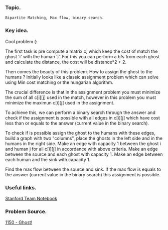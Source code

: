 ### Topic.

    Bipartite Matching, Max flow, binary search.


### Key idea.

Cool problem (:

The first task is pre compute a matrix c, which keep the cost of match the ghost 'i' with the human 'j'. For this you can perform a bfs from each ghost and calculate the distance, the cost will be distance\*2 + 2.

Then comes the beauty of this problem.
How to assign the ghost to the humans ?
Initially looks like a classic assignment problem which can solve using Min cost matching or the hungarian algorithm.

The crucial difference is that in the assignment problem you must minimize the sum of all c\[i][j] used in the match, however in this problem you must minimize the maximun c\[i][j] used in the assignment.

To achieve this, we can perform a binary search through the answer and check if the assignment is possible with all edges in c\[i][j] which have cost less than or equals to the answer (current value in the binary search).

To check if is possible assign the ghost to the humans with these edges, build a graph with two "columns", place the ghosts in the left side and in the humans in the right side. Make an edge with capacity 1 between the ghost i and human j for all c\[i][j] in accordance with above criteria.
Make an edge between the source and each ghost with capacity 1.
Make an edge between each human and the sink with capacity 1.

Find the max flow between the source and sink. If the max flow is equals to the answer (current value in the binary search) this assignment is possible.

### Useful links.

  [Stanford Team Notebook](http://www.stanford.edu/~liszt90/acm/notebook.html#file2)

### Problem Source.

  [1150 - Ghost!](http://lightoj.com/volume_showproblem.php?problem=1150)

